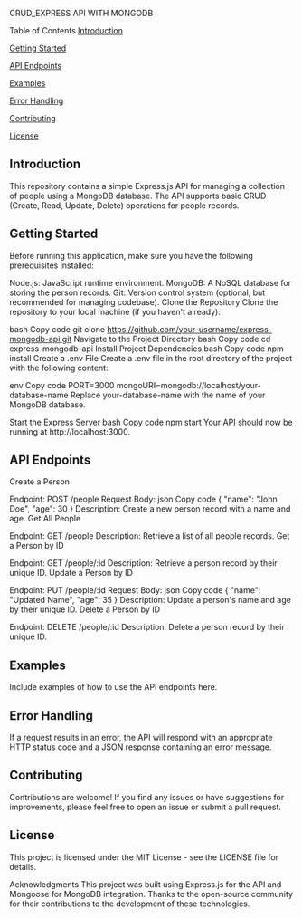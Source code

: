 CRUD_EXPRESS API WITH MONGODB


Table of Contents
[Introduction](#introdction)

[Getting Started](#getting-started)

[API Endpoints](#api-endpoints)

[Examples](#examples)

[Error Handling](#error-handling)

[Contributing](#contributing)

[License](#license)

## Introduction

This repository contains a simple Express.js API for managing a collection of people using a MongoDB database. The API supports basic CRUD (Create, Read, Update, Delete) operations for people records.

## Getting Started
Before running this application, make sure you have the following prerequisites installed:

Node.js: JavaScript runtime environment.
MongoDB: A NoSQL database for storing the person records.
Git: Version control system (optional, but recommended for managing codebase).
Clone the Repository
Clone the repository to your local machine (if you haven't already):

bash
Copy code
git clone https://github.com/your-username/express-mongodb-api.git
Navigate to the Project Directory
bash
Copy code
cd express-mongodb-api
Install Project Dependencies
bash
Copy code
npm install
Create a .env File
Create a .env file in the root directory of the project with the following content:

env
Copy code
PORT=3000
mongoURI=mongodb://localhost/your-database-name
Replace your-database-name with the name of your MongoDB database.

Start the Express Server
bash
Copy code
npm start
Your API should now be running at http://localhost:3000.

## API Endpoints
Create a Person

Endpoint: POST /people
Request Body:
json
Copy code
{
  "name": "John Doe",
  "age": 30
}
Description: Create a new person record with a name and age.
Get All People

Endpoint: GET /people
Description: Retrieve a list of all people records.
Get a Person by ID

Endpoint: GET /people/:id
Description: Retrieve a person record by their unique ID.
Update a Person by ID

Endpoint: PUT /people/:id
Request Body:
json
Copy code
{
  "name": "Updated Name",
  "age": 35
}
Description: Update a person's name and age by their unique ID.
Delete a Person by ID

Endpoint: DELETE /people/:id
Description: Delete a person record by their unique ID.
## Examples
Include examples of how to use the API endpoints here.

## Error Handling
If a request results in an error, the API will respond with an appropriate HTTP status code and a JSON response containing an error message.

## Contributing
Contributions are welcome! If you find any issues or have suggestions for improvements, please feel free to open an issue or submit a pull request.

## License
This project is licensed under the MIT License - see the LICENSE file for details.

Acknowledgments
This project was built using Express.js for the API and Mongoose for MongoDB integration. Thanks to the open-source community for their contributions to the development of these technologies.




